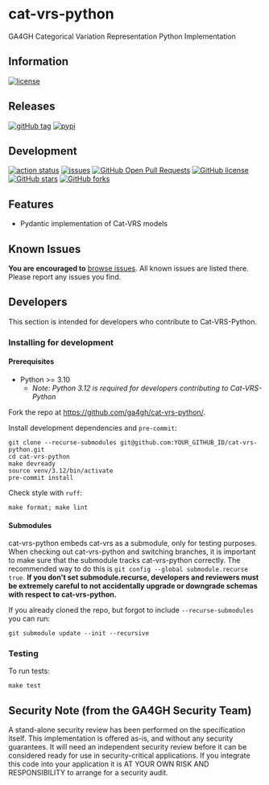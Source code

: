 # cat-vrs-python

GA4GH Categorical Variation Representation Python Implementation

## Information

[![license](https://img.shields.io/badge/license-Apache-green)](https://github.com/ga4gh/cat-vrs-python/blob/main/LICENSE)

## Releases

[![gitHub tag](https://img.shields.io/github/v/tag/ga4gh/cat-vrs-python.svg)](https://github.com/ga4gh/cat-vrs-python/releases) [![pypi](https://img.shields.io/pypi/v/ga4gh.vrs.svg)](https://pypi.org/project/ga4gh.cat_vrs/)

## Development

[![action status](https://github.com/ga4gh/cat-vrs-python/actions/workflows/python-cqa.yaml/badge.svg)](https://github.com/ga4gh/cat-vrs-python/actions/workflows/python-cqa.yaml) [![issues](https://img.shields.io/github/issues-raw/ga4gh/cat-vrs-python.svg)](https://github.com/ga4gh/cat-vrs-python/issues)
[![GitHub Open Pull Requests](https://img.shields.io/github/issues-pr/ga4gh/cat-vrs-python.svg)](https://github.com/ga4gh/cat-vrs-python/pull/) [![GitHub license](https://img.shields.io/github/contributors/ga4gh/cat-vrs-python.svg)](https://github.com/ga4gh/cat-vrs-python/graphs/contributors/) [![GitHub stars](https://img.shields.io/github/stars/ga4gh/cat-vrs-python.svg?style=social&label=Stars)](https://github.com/ga4gh/cat-vrs-python/stargazers) [![GitHub forks](https://img.shields.io/github/forks/ga4gh/cat-vrs-python.svg?style=social&label=Forks)](https://github.com/ga4gh/cat-vrs-python/network)

## Features

- Pydantic implementation of Cat-VRS models

## Known Issues

**You are encouraged to** [browse issues](https://github.com/ga4gh/cat-vrs-python/issues).
All known issues are listed there. Please report any issues you find.

## Developers

This section is intended for developers who contribute to Cat-VRS-Python.

### Installing for development

#### Prerequisites

- Python >= 3.10
  - _Note: Python 3.12 is required for developers contributing to Cat-VRS-Python_

Fork the repo at <https://github.com/ga4gh/cat-vrs-python/>.

Install development dependencies and `pre-commit`:

```shell
git clone --recurse-submodules git@github.com:YOUR_GITHUB_ID/cat-vrs-python.git
cd cat-vrs-python
make devready
source venv/3.12/bin/activate
pre-commit install
```

Check style with `ruff`:

```shell
make format; make lint
```

#### Submodules

cat-vrs-python embeds cat-vrs as a submodule, only for testing purposes. When checking
out cat-vrs-python and switching branches, it is important to make sure that the
submodule tracks cat-vrs-python correctly. The recommended way to do this is
`git config --global submodule.recurse true`. **If you don't set submodule.recurse,
developers and reviewers must be extremely careful to not accidentally upgrade or
downgrade schemas with respect to cat-vrs-python.**

If you already cloned the repo, but forgot to include `--recurse-submodules` you can run:

```shell
git submodule update --init --recursive
```

### Testing

To run tests:

```shell
make test
```

## Security Note (from the GA4GH Security Team)

A stand-alone security review has been performed on the specification itself.
This implementation is offered as-is, and without any security guarantees. It
will need an independent security review before it can be considered ready for
use in security-critical applications. If you integrate this code into your
application it is AT YOUR OWN RISK AND RESPONSIBILITY to arrange for a security
audit.
